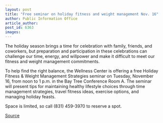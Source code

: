 ```yaml
---
layout: post
title: "Free seminar on holiday fitness and weight management Nov. 16"
author: Public Information Office
article_author: 
post_id: 6363
images:
---
```


<a name="content" id="content"></a>
<p>
  The holiday season brings a time for celebration with family, friends, and coworkers, but preparation and participation in these celebrations can challenge our time, energy, and willpower and make it difficult to meet our fitness and weight management commitments.<br>
</p>
<p>
  To help find the right balance, the Wellness Center is offering a free Holiday Fitness &amp; Weight Management Strategies seminar on Tuesday, November 16, from noon to 1 p.m. in the Bay Tree Conference Room A. The seminar will present tips for maintaining healthy lifestyle choices through time management strategies, travel fitness ideas, exercise options, and managing holiday feasts.<br>
</p>
<p>
  Space is limited, so call (831) 459-3970 to reserve a spot.
</p>
<p><a href="http://www1.ucsc.edu/currents/04-05/11-15/brief-fitness.asp" title="Permalink to brief-fitness">Source</a></p>
